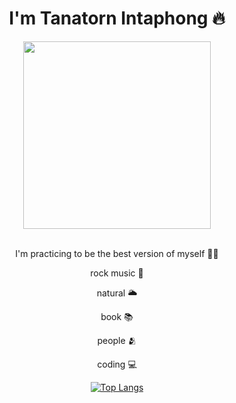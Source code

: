 
<div id="header" align="center">
  <h1 > I'm Tanatorn Intaphong 🔥</h1>
  <img src="https://media.giphy.com/media/gui67fZ3xIneM/giphy.gif" width="300"/>
  

  <div width="200"> 
  &nbsp;
    
  I'm practicing to be the best version of myself ✌🏻

  rock music 🎸
    
  natural 🌥️
    
  book 📚

  people 🫂

  coding 💻
   
  </div>
  

 
  
    
   [![Top Langs](https://github-readme-stats.vercel.app/api/top-langs/?username=TanatornZ&layout=compact)](https://github.com/anuraghazra/github-readme-stats)

</div>
